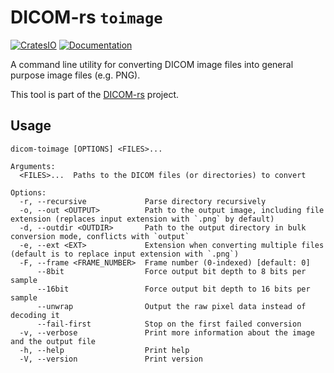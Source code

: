 # DICOM-rs `toimage`

[![CratesIO](https://img.shields.io/crates/v/dicom-toimage.svg)](https://crates.io/crates/dicom-toimage)
[![Documentation](https://docs.rs/dicom-toimage/badge.svg)](https://docs.rs/dicom-toimage)

A command line utility for converting DICOM image files
into general purpose image files (e.g. PNG).

This tool is part of the [DICOM-rs](https://github.com/Enet4/dicom-rs) project.

## Usage

```none
dicom-toimage [OPTIONS] <FILES>...

Arguments:
  <FILES>...  Paths to the DICOM files (or directories) to convert

Options:
  -r, --recursive             Parse directory recursively
  -o, --out <OUTPUT>          Path to the output image, including file extension (replaces input extension with `.png` by default)
  -d, --outdir <OUTDIR>       Path to the output directory in bulk conversion mode, conflicts with `output`
  -e, --ext <EXT>             Extension when converting multiple files (default is to replace input extension with `.png`)
  -F, --frame <FRAME_NUMBER>  Frame number (0-indexed) [default: 0]
      --8bit                  Force output bit depth to 8 bits per sample
      --16bit                 Force output bit depth to 16 bits per sample
      --unwrap                Output the raw pixel data instead of decoding it
      --fail-first            Stop on the first failed conversion
  -v, --verbose               Print more information about the image and the output file
  -h, --help                  Print help
  -V, --version               Print version
```
